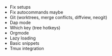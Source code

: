 - Fix setups
- Fix autocommands maybe 
- Git (worktrees, merge conflicts, diffview, neogit)
- Dap mode
- Which key (tree hotkeys)
- Orgmode
- Lazy loading
- Basic snippets
- Tmux integration
